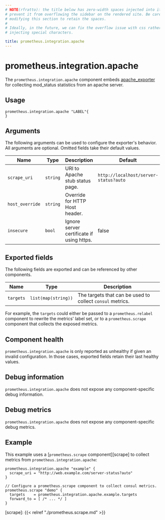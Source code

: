 ```yaml
---
# NOTE(rfratto): the title below has zero-width spaces injected into it to
# prevent it from overflowing the sidebar on the rendered site. Be careful when
# modifying this section to retain the spaces.
#
# Ideally, in the future, we can fix the overflow issue with css rather than
# injecting special characters.

title: prometheus.​integration.​apache
---
```


# prometheus.integration.apache
The `prometheus.integration.apache` component embeds
[apache_exporter](https://github.com/Lusitaniae/apache_exporter) for collecting mod_status statistics from an apache server.

## Usage

```river
prometheus.integration.apache "LABEL"{
}
```

## Arguments
The following arguments can be used to configure the exporter's behavior.
All arguments are optional. Omitted fields take their default values.

Name | Type | Description | Default | Required
---- | ---- | ----------- | ------- | --------
`scrape_uri`    | `string` | URI to Apache stub status page. | `http://localhost/server-status?auto` | no
`host_override` | `string` | Override for HTTP Host header.  | | no
`insecure`      | `bool`   | Ignore server certificate if using https. | false | no

## Exported fields
The following fields are exported and can be referenced by other components.

Name      | Type                | Description
--------- | ------------------- | -----------
`targets` | `list(map(string))` | The targets that can be used to collect `consul` metrics.

For example, the `targets` could either be passed to a `prometheus.relabel`
component to rewrite the metrics' label set, or to a `prometheus.scrape`
component that collects the exposed metrics.

## Component health

`prometheus.integration.apache` is only reported as unhealthy if given
an invalid configuration. In those cases, exported fields retain their last
healthy values.

## Debug information

`prometheus.integration.apache` does not expose any component-specific
debug information.

## Debug metrics

`prometheus.integration.apache` does not expose any component-specific
debug metrics.

## Example

This example uses a [`prometheus.scrape` component][scrape] to collect metrics
from `prometheus.integration.apache`:

```river
prometheus.integration.apache "example" {
  scrape_uri = "http://web.example.com/server-status?auto"
}

// Configure a prometheus.scrape component to collect consul metrics.
prometheus.scrape "demo" {
  targets    = prometheus.integration.apache.example.targets
  forward_to = [ /* ... */ ]
}
```

[scrape]: {{< relref "./prometheus.scrape.md" >}}
